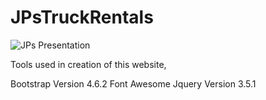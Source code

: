# JPsTruckRentals

![JPs Presentation](https://user-images.githubusercontent.com/106056434/230210040-a76fb948-5277-4750-9666-1c14134bbb68.jpeg)


Tools used in creation of this website,

Bootstrap Version 4.6.2
Font Awesome
Jquery Version 3.5.1
